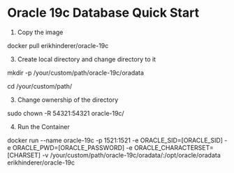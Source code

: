# Oracle 19c Database Quick Start

1. Copy the image
   
docker pull erikhinderer/oracle-19c

3. Create local directory and change directory to it
   
mkdir -p /your/custom/path/oracle-19c/oradata

cd /your/custom/path/

3. Change ownership of the directory

sudo chown -R 54321:54321 oracle-19c/

4. Run the Container
   
docker run --name oracle-19c
-p 1521:1521
-e ORACLE_SID=[ORACLE_SID]
-e ORACLE_PWD=[ORACLE_PASSWORD]
-e ORACLE_CHARACTERSET=[CHARSET]
-v /your/custom/path/oracle-19c/oradata/:/opt/oracle/oradata
erikhinderer/oracle-19c
